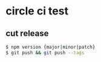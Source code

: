 # circle ci test

## cut release

```sh
$ npm version {major|minor|patch}
$ git push && git push --tags
```
